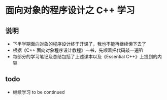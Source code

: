 # 面向对象的程序设计之 C++ 学习
## 说明
* 下半学期面向对象的程序设计终于开课了，我也不能再继续懒下去了
* 根据《C++ 面向对象程序设计教程》一书，先顺着把代码敲一遍叭
* 每部分的学习笔记及总结包括了上述课本以及《Essential C++》上提到的内容

## todo
* 继续学习 to be continued
